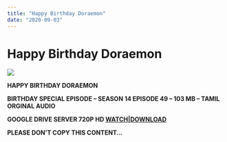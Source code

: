 ```yaml
---
title: "Happy Birthday Doraemon"
date: "2020-09-03"
---
```


# Happy Birthday Doraemon

[![](https://1.bp.blogspot.com/-NADTPGD5xQs/X1DrIN8OJHI/AAAAAAAACtw/bqVC5m279yMcCG7qQt70nH_yvlbu5LuEwCLcBGAsYHQ/w400-h400/photo_2020-09-03_21-09-35.jpg)](https://1.bp.blogspot.com/-NADTPGD5xQs/X1DrIN8OJHI/AAAAAAAACtw/bqVC5m279yMcCG7qQt70nH_yvlbu5LuEwCLcBGAsYHQ/s554/photo_2020-09-03_21-09-35.jpg)

**HAPPY BIRTHDAY DORAEMON**

**BIRTHDAY SPECIAL EPISODE – SEASON 14 EPISODE 49 – 103 MB – TAMIL ORGINAL AUDIO**

****GOOGLE DRIVE SERVER 720P HD** [WATCH|DOWNLOAD](https://gplinks.co/P1Yf1UO7)**

**PLEASE DON’T COPY THIS CONTENT…**
